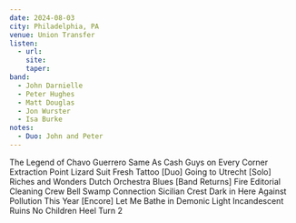 ```yaml
---
date: 2024-08-03
city: Philadelphia, PA
venue: Union Transfer
listen:
  - url: 
    site: 
    taper: 
band:
  - John Darnielle
  - Peter Hughes
  - Matt Douglas
  - Jon Wurster
  - Isa Burke
notes:
  - Duo: John and Peter
---
```

The Legend of Chavo Guerrero
Same As Cash
Guys on Every Corner
Extraction Point
Lizard Suit
Fresh Tattoo
[Duo]
Going to Utrecht
[Solo]
Riches and Wonders
Dutch Orchestra Blues
[Band Returns]
Fire Editorial
Cleaning Crew
Bell Swamp Connection
Sicilian Crest
Dark in Here
Against Pollution
This Year
[Encore]
Let Me Bathe in Demonic Light
Incandescent Ruins
No Children
Heel Turn 2
